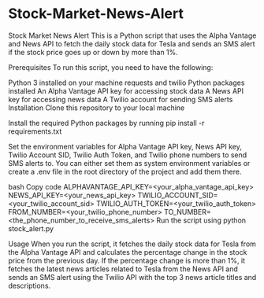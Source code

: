 # Stock-Market-News-Alert
Stock Market News Alert
This is a Python script that uses the Alpha Vantage and News API to fetch the daily stock data for Tesla and sends an SMS alert if the stock price goes up or down by more than 1%.

Prerequisites
To run this script, you need to have the following:

Python 3 installed on your machine
requests and twilio Python packages installed
An Alpha Vantage API key for accessing stock data
A News API key for accessing news data
A Twilio account for sending SMS alerts
Installation
Clone this repository to your local machine

Install the required Python packages by running pip install -r requirements.txt

Set the environment variables for Alpha Vantage API key, News API key, Twilio Account SID, Twilio Auth Token, and Twilio phone numbers to send SMS alerts to. You can either set them as system environment variables or create a .env file in the root directory of the project and add them there.

bash
Copy code
ALPHAVANTAGE_API_KEY=<your_alpha_vantage_api_key>
NEWS_API_KEY=<your_news_api_key>
TWILIO_ACCOUNT_SID=<your_twilio_account_sid>
TWILIO_AUTH_TOKEN=<your_twilio_auth_token>
FROM_NUMBER=<your_twilio_phone_number>
TO_NUMBER=<the_phone_number_to_receive_sms_alerts>
Run the script using python stock_alert.py

Usage
When you run the script, it fetches the daily stock data for Tesla from the Alpha Vantage API and calculates the percentage change in the stock price from the previous day. If the percentage change is more than 1%, it fetches the latest news articles related to Tesla from the News API and sends an SMS alert using the Twilio API with the top 3 news article titles and descriptions.

